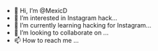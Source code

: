 - 👋 Hi, I’m @MexicD
- 👀 I’m interested in Instagram hack...
- 🌱 I’m currently learning hacking for Instagram...
- 💞️ I’m looking to collaborate on ...
- 📫 How to reach me ...

<!---
MexicD/MexicD is a ✨ special ✨ repository because its `README.md` (this file) appears on your GitHub profile.
You can click the Preview link to take a look at your changes.
--->
